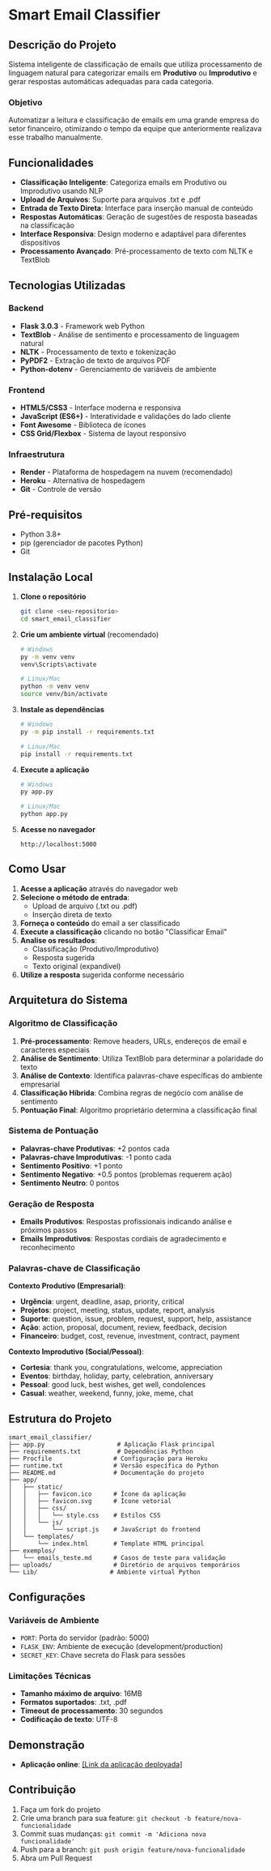 # Smart Email Classifier

## Descrição do Projeto

Sistema inteligente de classificação de emails que utiliza processamento de linguagem natural para categorizar emails em **Produtivo** ou **Improdutivo** e gerar respostas automáticas adequadas para cada categoria.

### Objetivo

Automatizar a leitura e classificação de emails em uma grande empresa do setor financeiro, otimizando o tempo da equipe que anteriormente realizava esse trabalho manualmente.

## Funcionalidades

- **Classificação Inteligente**: Categoriza emails em Produtivo ou Improdutivo usando NLP
- **Upload de Arquivos**: Suporte para arquivos .txt e .pdf
- **Entrada de Texto Direta**: Interface para inserção manual de conteúdo
- **Respostas Automáticas**: Geração de sugestões de resposta baseadas na classificação
- **Interface Responsiva**: Design moderno e adaptável para diferentes dispositivos
- **Processamento Avançado**: Pré-processamento de texto com NLTK e TextBlob

## Tecnologias Utilizadas

### Backend
- **Flask 3.0.3** - Framework web Python
- **TextBlob** - Análise de sentimento e processamento de linguagem natural
- **NLTK** - Processamento de texto e tokenização
- **PyPDF2** - Extração de texto de arquivos PDF
- **Python-dotenv** - Gerenciamento de variáveis de ambiente

### Frontend
- **HTML5/CSS3** - Interface moderna e responsiva
- **JavaScript (ES6+)** - Interatividade e validações do lado cliente
- **Font Awesome** - Biblioteca de ícones
- **CSS Grid/Flexbox** - Sistema de layout responsivo

### Infraestrutura
- **Render** - Plataforma de hospedagem na nuvem (recomendado)
- **Heroku** - Alternativa de hospedagem
- **Git** - Controle de versão

## Pré-requisitos

- Python 3.8+
- pip (gerenciador de pacotes Python)
- Git

## Instalação Local

1. **Clone o repositório**
   ```bash
   git clone <seu-repositorio>
   cd smart_email_classifier
   ```

2. **Crie um ambiente virtual** (recomendado)
   ```bash
   # Windows
   py -m venv venv
   venv\Scripts\activate
   
   # Linux/Mac
   python -m venv venv
   source venv/bin/activate
   ```

3. **Instale as dependências**
   ```bash
   # Windows
   py -m pip install -r requirements.txt
   
   # Linux/Mac
   pip install -r requirements.txt
   ```

4. **Execute a aplicação**
   ```bash
   # Windows
   py app.py
   
   # Linux/Mac
   python app.py
   ```

5. **Acesse no navegador**
   ```
   http://localhost:5000
   ```

## Como Usar

1. **Acesse a aplicação** através do navegador web
2. **Selecione o método de entrada**:
   - Upload de arquivo (.txt ou .pdf)
   - Inserção direta de texto
3. **Forneça o conteúdo** do email a ser classificado
4. **Execute a classificação** clicando no botão "Classificar Email"
5. **Analise os resultados**:
   - Classificação (Produtivo/Improdutivo)
   - Resposta sugerida
   - Texto original (expandível)
6. **Utilize a resposta** sugerida conforme necessário

## Arquitetura do Sistema

### Algoritmo de Classificação
1. **Pré-processamento**: Remove headers, URLs, endereços de email e caracteres especiais
2. **Análise de Sentimento**: Utiliza TextBlob para determinar a polaridade do texto
3. **Análise de Contexto**: Identifica palavras-chave específicas do ambiente empresarial
4. **Classificação Híbrida**: Combina regras de negócio com análise de sentimento
5. **Pontuação Final**: Algoritmo proprietário determina a classificação final

### Sistema de Pontuação
- **Palavras-chave Produtivas**: +2 pontos cada
- **Palavras-chave Improdutivas**: -1 ponto cada  
- **Sentimento Positivo**: +1 ponto
- **Sentimento Negativo**: +0.5 pontos (problemas requerem ação)
- **Sentimento Neutro**: 0 pontos

### Geração de Resposta
- **Emails Produtivos**: Respostas profissionais indicando análise e próximos passos
- **Emails Improdutivos**: Respostas cordiais de agradecimento e reconhecimento

### Palavras-chave de Classificação

**Contexto Produtivo (Empresarial)**:
- **Urgência**: urgent, deadline, asap, priority, critical
- **Projetos**: project, meeting, status, update, report, analysis
- **Suporte**: question, issue, problem, request, support, help, assistance
- **Ação**: action, proposal, document, review, feedback, decision
- **Financeiro**: budget, cost, revenue, investment, contract, payment

**Contexto Improdutivo (Social/Pessoal)**:
- **Cortesia**: thank you, congratulations, welcome, appreciation
- **Eventos**: birthday, holiday, party, celebration, anniversary
- **Pessoal**: good luck, best wishes, get well, condolences
- **Casual**: weather, weekend, funny, joke, meme, chat

## Estrutura do Projeto

```
smart_email_classifier/
├── app.py                    # Aplicação Flask principal
├── requirements.txt          # Dependências Python
├── Procfile                 # Configuração para Heroku
├── runtime.txt              # Versão específica do Python
├── README.md                # Documentação do projeto
├── app/
│   ├── static/
│   │   ├── favicon.ico      # Ícone da aplicação
│   │   ├── favicon.svg      # Ícone vetorial
│   │   ├── css/
│   │   │   └── style.css    # Estilos CSS
│   │   └── js/
│   │       └── script.js    # JavaScript do frontend
│   └── templates/
│       └── index.html       # Template HTML principal
├── exemplos/
│   └── emails_teste.md      # Casos de teste para validação
├── uploads/                 # Diretório de arquivos temporários
└── Lib/                    # Ambiente virtual Python
```

## Configurações

### Variáveis de Ambiente

- `PORT`: Porta do servidor (padrão: 5000)
- `FLASK_ENV`: Ambiente de execução (development/production)  
- `SECRET_KEY`: Chave secreta do Flask para sessões

### Limitações Técnicas

- **Tamanho máximo de arquivo**: 16MB
- **Formatos suportados**: .txt, .pdf
- **Timeout de processamento**: 30 segundos
- **Codificação de texto**: UTF-8

## Demonstração

- **Aplicação online**: [[Link da aplicação deployada]](https://smart-email-classifier-klm6.onrender.com/)

## Contribuição

1. Faça um fork do projeto
2. Crie uma branch para sua feature: `git checkout -b feature/nova-funcionalidade`
3. Commit suas mudanças: `git commit -m 'Adiciona nova funcionalidade'`
4. Push para a branch: `git push origin feature/nova-funcionalidade`
5. Abra um Pull Request
